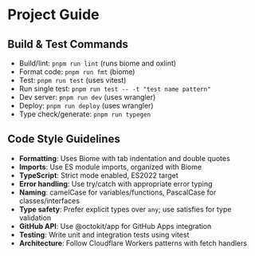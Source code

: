 # Project Guide

## Build & Test Commands
- Build/lint: `pnpm run lint` (runs biome and oxlint)
- Format code: `pnpm run fmt` (biome)
- Test: `pnpm run test` (uses vitest)
- Run single test: `pnpm run test -- -t "test name pattern"`
- Dev server: `pnpm run dev` (uses wrangler)
- Deploy: `pnpm run deploy` (uses wrangler)
- Type check/generate: `pnpm run typegen`

## Code Style Guidelines
- **Formatting**: Uses Biome with tab indentation and double quotes
- **Imports**: Use ES module imports, organized with Biome
- **TypeScript**: Strict mode enabled, ES2022 target
- **Error handling**: Use try/catch with appropriate error typing
- **Naming**: camelCase for variables/functions, PascalCase for classes/interfaces
- **Type safety**: Prefer explicit types over `any`; use satisfies for type validation
- **GitHub API**: Use @octokit/app for GitHub Apps integration
- **Testing**: Write unit and integration tests using vitest
- **Architecture**: Follow Cloudflare Workers patterns with fetch handlers
